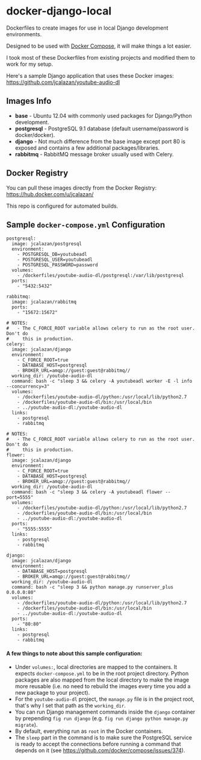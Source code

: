 docker-django-local
===================

Dockerfiles to create images for use in local Django development environments.

Designed to be used with [Docker Compose](https://docs.docker.com/compose/), it will make things a lot easier.

I took most of these Dockerfiles from existing projects and modified them to work for my setup.

Here's a sample Django application that uses these Docker images: https://github.com/jcalazan/youtube-audio-dl

## Images Info

- **base** - Ubuntu 12.04 with commonly used packages for Django/Python development.
- **postgresql** - PostgreSQL 9.1 database (default username/password is docker/docker).
- **django** - Not much difference from the base image except port 80 is exposed and contains a few additional packages/libraries.
- **rabbitmq** - RabbitMQ message broker usually used with Celery. 

## Docker Registry

You can pull these images directly from the Docker Registry: https://hub.docker.com/u/jcalazan/

This repo is configured for automated builds.

## Sample ```docker-compose.yml``` Configuration

```
postgresql:
  image: jcalazan/postgresql
  environment:
    - POSTGRESQL_DB=youtubeadl
    - POSTGRESQL_USER=youtubeadl
    - POSTGRESQL_PASSWORD=password
  volumes:
    - /dockerfiles/youtube-audio-dl/postgresql:/var/lib/postgresql
  ports:
    - "5432:5432"

rabbitmq:
  image: jcalazan/rabbitmq
  ports:
    - "15672:15672"

# NOTES:
#   - The C_FORCE_ROOT variable allows celery to run as the root user. Don't do
#     this in production.
celery:
  image: jcalazan/django
  environment:
    - C_FORCE_ROOT=true
    - DATABASE_HOST=postgresql
    - BROKER_URL=amqp://guest:guest@rabbitmq//
  working_dir: /youtube-audio-dl
  command: bash -c "sleep 3 && celery -A youtubeadl worker -E -l info --concurrency=3"
  volumes:
    - /dockerfiles/youtube-audio-dl/python:/usr/local/lib/python2.7
    - /dockerfiles/youtube-audio-dl/bin:/usr/local/bin
    - ../youtube-audio-dl:/youtube-audio-dl
  links:
    - postgresql
    - rabbitmq

# NOTES:
#   - The C_FORCE_ROOT variable allows celery to run as the root user. Don't do
#     this in production.
flower:
  image: jcalazan/django
  environment:
    - C_FORCE_ROOT=true
    - DATABASE_HOST=postgresql
    - BROKER_URL=amqp://guest:guest@rabbitmq//
  working_dir: /youtube-audio-dl
  command: bash -c "sleep 3 && celery -A youtubeadl flower --port=5555"
  volumes:
    - /dockerfiles/youtube-audio-dl/python:/usr/local/lib/python2.7
    - /dockerfiles/youtube-audio-dl/bin:/usr/local/bin
    - ../youtube-audio-dl:/youtube-audio-dl
  ports:
    - "5555:5555"
  links:
    - postgresql
    - rabbitmq

django:
  image: jcalazan/django
  environment:
    - DATABASE_HOST=postgresql
    - BROKER_URL=amqp://guest:guest@rabbitmq//
  working_dir: /youtube-audio-dl
  command: bash -c "sleep 3 && python manage.py runserver_plus 0.0.0.0:80" 
  volumes:
    - /dockerfiles/youtube-audio-dl/python:/usr/local/lib/python2.7
    - /dockerfiles/youtube-audio-dl/bin:/usr/local/bin
    - ../youtube-audio-dl:/youtube-audio-dl
  ports:
    - "80:80"
  links:
    - postgresql
    - rabbitmq
```

#### A few things to note about this sample configuration:

- Under `volumes:`, local directories are mapped to the containers.  It expects `docker-compose.yml` to be in the root project directory.  Python packages are also mapped from the local directory to make the image more reusable (i.e. no need to rebuild the images every time you add a new package to your project).
- For the `youtube-audio-dl` project, the `manage.py` file is in the project root, that's why I set that path as the `working_dir`.
- You can run Django management commands inside the `django` container by prepending `fig run django` (e.g. `fig run django python manage.py migrate`).
- By default, everything run as `root` in the Docker containers.
- The `sleep` part in the command is to make sure the PostgreSQL service is ready to accept the connections before running a command that depends on it (see https://github.com/docker/compose/issues/374).